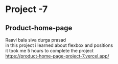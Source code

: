 # Project -7
## Product-home-page
Raavi bala siva durga prasad <br>
in this project i learned about flexbox and positions <br>
it took me 5 hours to complete the project <br>
https://product-home-page-project-7.vercel.app/


